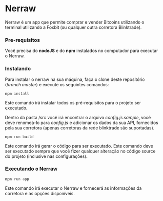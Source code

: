 # Nerraw

Nerraw é um app que permite comprar e vender Bitcoins utilizando o terminal utilizando a Foxbit (ou qualquer outra corretora Blinktrade).

### Pre-requisitos
Você precisa do **nodeJS** e do **npm** instalados no computador para executar o Nerraw.


### Instalando

Para instalar o nerraw na sua máquina, faça o clone deste repositório (*branch master*) e execute os seguintes comandos:

```
npm install
```

Este comando irá instalar todos os pré-requisitos para o projeto ser executado.

Dentro da pasta /src você irá encontrar o arquivo *config.js.sample*, você deve renomeá-lo para *config.js* e adicionar os dados da sua API, fornecidos pela sua corretora (apenas corretoras da rede blinktrade são suportadas).


```
npm run build
```

Este comando irá gerar o código para ser executado. Este comando deve ser executado sempre que você fizer qualquer alteração no código source do projeto (inclusive nas configurações).


### Executando o Nerraw

```
npm run app
```
Este comando irá executar o Nerraw e fornecerá as informações da corretora e as opções disponíveis.
